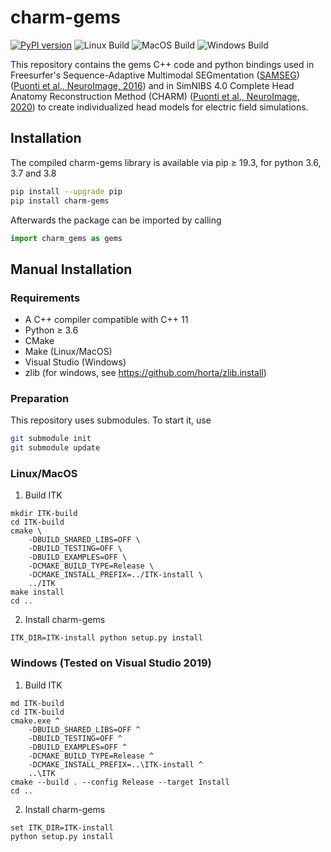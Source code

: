 # charm-gems

[![PyPI version](https://badge.fury.io/py/charm-gems.svg)](https://badge.fury.io/py/charm-gems) ![Linux Build](https://github.com/simnibs/charm-gems/workflows/Linux%20Build/badge.svg)  ![MacOS Build](https://github.com/simnibs/charm-gems/workflows/MacOS%20Build/badge.svg) ![Windows Build](https://github.com/simnibs/charm-gems/workflows/Windows%20Build/badge.svg)

This repository contains the gems C++ code and python bindings used in Freesurfer's Sequence-Adaptive Multimodal SEGmentation ([SAMSEG](https://github.com/freesurfer/freesurfer/tree/dev/python/freesurfer/samseg)) ([Puonti et al., NeuroImage, 2016](https://www.sciencedirect.com/science/article/pii/S1053811916304724)) and in SimNIBS 4.0 Complete Head Anatomy Reconstruction Method (CHARM) ([Puonti et al., NeuroImage, 2020](https://www.sciencedirect.com/science/article/pii/S1053811920305309)) to create individualized head models for electric field simulations.
## Installation

The compiled charm-gems library is available via pip ≥ 19.3, for python 3.6, 3.7 and 3.8

```bash
pip install --upgrade pip
pip install charm-gems
```
Afterwards the package can be imported by calling

```python
import charm_gems as gems
```

## Manual Installation


### Requirements
* A C++ compiler compatible with C++ 11
* Python ≥ 3.6
* CMake
* Make (Linux/MacOS)
* Visual Studio (Windows)
* zlib (for windows, see https://github.com/horta/zlib.install)

### Preparation
This repository uses submodules. To start it, use

```bash
git submodule init
git submodule update
```

### Linux/MacOS
1. Build ITK
```
mkdir ITK-build
cd ITK-build
cmake \
    -DBUILD_SHARED_LIBS=OFF \
    -DBUILD_TESTING=OFF \
    -DBUILD_EXAMPLES=OFF \
    -DCMAKE_BUILD_TYPE=Release \
    -DCMAKE_INSTALL_PREFIX=../ITK-install \
    ../ITK
make install
cd ..
```

2. Install charm-gems
```
ITK_DIR=ITK-install python setup.py install
```
### Windows (Tested on Visual Studio 2019)
1. Build ITK
```
md ITK-build
cd ITK-build
cmake.exe ^
    -DBUILD_SHARED_LIBS=OFF ^
    -DBUILD_TESTING=OFF ^
    -DBUILD_EXAMPLES=OFF ^
    -DCMAKE_BUILD_TYPE=Release ^
    -DCMAKE_INSTALL_PREFIX=..\ITK-install ^
    ..\ITK
cmake --build . --config Release --target Install
cd ..
```

2. Install charm-gems
```
set ITK_DIR=ITK-install
python setup.py install
``` 
